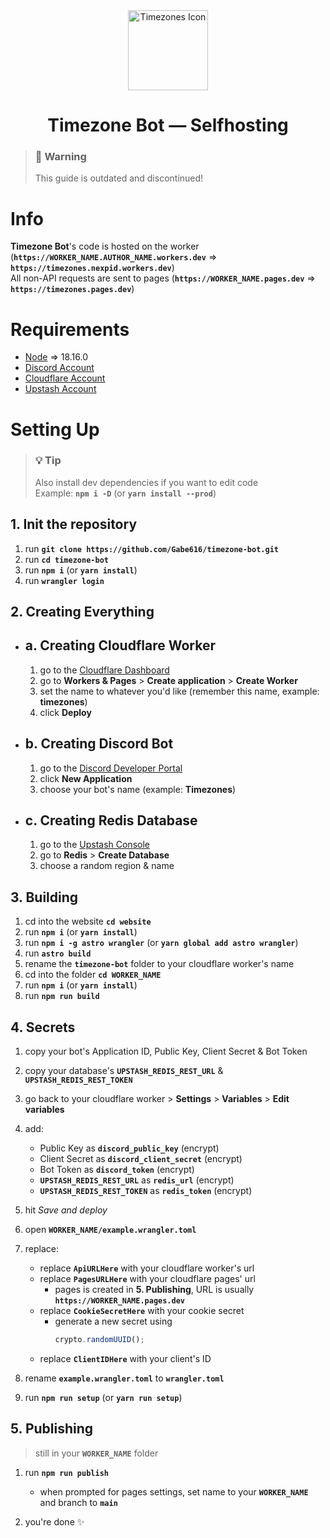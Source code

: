<div align="center">
    <img src="./assets/icon-round.png" alt="Timezones Icon" width="128" height="128" />
    <h1>Timezone Bot — Selfhosting</h1>
</div>

> ### **🛑 Warning**
>
> This guide is outdated and discontinued!

# Info

**Timezone Bot**'s code is hosted on the worker (**`https://WORKER_NAME.AUTHOR_NAME.workers.dev`** => **`https://timezones.nexpid.workers.dev`**)  
All non-API requests are sent to pages (**`https://WORKER_NAME.pages.dev`** => **`https://timezones.pages.dev`**)

# Requirements

- [Node](https://nodejs.org/en) => 18.16.0
- [Discord Account](https://discord.com/login)
- [Cloudflare Account](https://dash.cloudflare.com/login?lang=en-US)
- [Upstash Account](https://console.upstash.com/login)

# Setting Up

> ### **💡 Tip**
>
> Also install dev dependencies if you want to edit code  
> Example: **`npm i -D`** (or **`yarn install --prod`**)

## 1. Init the repository

1. run **`git clone https://github.com/Gabe616/timezone-bot.git`**
2. run **`cd timezone-bot`**
3. run **`npm i`** (or **`yarn install`**)
4. run **`wrangler login`**

## 2. Creating Everything

- ## a. Creating Cloudflare Worker
  1. go to the [Cloudflare Dashboard](https://dash.cloudflare.com/)
  2. go to **Workers & Pages** > **Create application** > **Create Worker**
  3. set the name to whatever you'd like (remember this name, example: **timezones**)
  4. click **Deploy**
- ## b. Creating Discord Bot
  1. go to the [Discord Developer Portal](https://discord.com/developers/applications)
  2. click **New Application**
  3. choose your bot's name (example: **Timezones**)
- ## c. Creating Redis Database
  1. go to the [Upstash Console](https://console.upstash.com/)
  2. go to **Redis** > **Create Database**
  3. choose a random region & name

## 3. Building

1. cd into the website **`cd website`**
2. run **`npm i`** (or **`yarn install`**)
3. run **`npm i -g astro wrangler`** (or **`yarn global add astro wrangler`**)
4. run **`astro build`**
5. rename the **`timezone-bot`** folder to your cloudflare worker's name
6. cd into the folder **`cd WORKER_NAME`**
7. run **`npm i`** (or **`yarn install`**)
8. run **`npm run build`**

## 4. Secrets

1. copy your bot's Application ID, Public Key, Client Secret & Bot Token
2. copy your database's **`UPSTASH_REDIS_REST_URL`** & **`UPSTASH_REDIS_REST_TOKEN`**
3. go back to your cloudflare worker > **Settings** > **Variables** > **Edit variables**
4. add:
   - Public Key as **`discord_public_key`** (encrypt)
   - Client Secret as **`discord_client_secret`** (encrypt)
   - Bot Token as **`discord_token`** (encrypt)
   - **`UPSTASH_REDIS_REST_URL`** as **`redis_url`** (encrypt)
   - **`UPSTASH_REDIS_REST_TOKEN`** as **`redis_token`** (encrypt)
5. hit _Save and deploy_
6. open **`WORKER_NAME/example.wrangler.toml`**
7. replace:

   - replace **`ApiURLHere`** with your cloudflare worker's url
   - replace **`PagesURLHere`** with your cloudflare pages' url
     - pages is created in **5. Publishing**, URL is usually **`https://WORKER_NAME.pages.dev`**
   - replace **`CookieSecretHere`** with your cookie secret
     - generate a new secret using
       ```js
       crypto.randomUUID();
       ```
   - replace **`ClientIDHere`** with your client's ID

8. rename **`example.wrangler.toml`** to **`wrangler.toml`**
9. run **`npm run setup`** (or **`yarn run setup`**)

## 5. Publishing

> still in your **`WORKER_NAME`** folder

1. run **`npm run publish`**

   - when prompted for pages settings, set name to your **`WORKER_NAME`** and branch to **`main`**

2. you're done ✨
